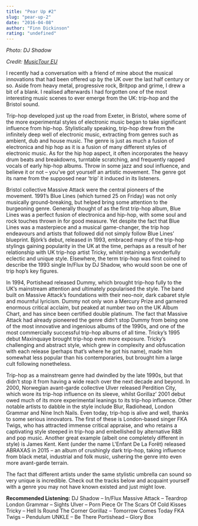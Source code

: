 ```yaml
---
title: "Pear Up #2"
slug: "pear-up-2"
date: "2016-04-08"
author: "Finn Dickinson"
rating: "undefined"
---
```


_Photo: DJ Shadow_

_Credit: [MusicTour EU](http://musictour.eu/en/albums/view/789.dj-shadow.html)_

I recently had a conversation with a friend of mine about the musical innovations that had been offered up by the UK over the last half century or so. Aside from heavy metal, progressive rock, Britpop and grime, I drew a bit of a blank. I realised afterwards I had forgotten one of the most interesting music scenes to ever emerge from the UK: trip-hop and the Bristol sound.

Trip-hop developed just up the road from Exeter, in Bristol, where some of the more experimental styles of electronic music began to take significant influence from hip-hop. Stylistically speaking, trip-hop drew from the infinitely deep well of electronic music, extracting from genres such as ambient, dub and house music. The genre is just as much a fusion of electronica and hip hop as it is a fusion of many different styles of electronic music. As for the hip hop aspect, it often incorporates the heavy drum beats and breakdowns, turntable scratching, and frequently rapped vocals of early hip-hop albums. Throw in some jazz and soul influence, and believe it or not – you’ve got yourself an artistic movement. The genre got its name from the supposed near ‘trip’ it induced in its listeners.

Bristol collective Massive Attack were the central pioneers of the movement. 1991’s Blue Lines (which turned 25 on Friday) was not only musically ground-breaking, but helped bring some attention to the burgeoning genre. Generally thought of as the first trip-hop album, Blue Lines was a perfect fusion of electronica and hip-hop, with some soul and rock touches thrown in for good measure. Yet despite the fact that Blue Lines was a masterpiece and a musical game-changer, the trip hop endeavours and artists that followed did not simply follow Blue Lines’ blueprint. Björk’s debut, released in 1993, embraced many of the trip-hop stylings gaining popularity in the UK at the time, perhaps as a result of her relationship with UK trip-hop artist Tricky, whilst retaining a wonderfully eclectic and unique style. Elsewhere, the term trip-hop was first coined to describe the 1993 single In/Flux by DJ Shadow, who would soon be one of trip hop’s key figures.

In 1994, Portishead released Dummy, which brought trip-hop fully to the UK’s mainstream attention and ultimately popularised the style. The band built on Massive Attack’s foundations with their neo-noir, dark cabaret style and mournful lyricism. Dummy not only won a Mercury Prize and garnered enormous critical acclaim, but peaked at number two on the UK Album Chart, and has since been certified double platinum. The fact that Massive Attack had already pioneered the genre didn’t stop Dummy from being one of the most innovative and ingenious albums of the 1990s, and one of the most commercially successful trip-hop albums of all time. Tricky’s 1995 debut Maxinquaye brought trip-hop even more exposure. Tricky’s challenging and abstract style, which grew in complexity and obfuscation with each release (perhaps that’s where he got his name), made him somewhat less popular than his contemporaries, but brought him a large cult following nonetheless.

Trip-hop as a mainstream genre had dwindled by the late 1990s, but that didn’t stop it from having a wide reach over the next decade and beyond. In 2000, Norwegian avant-garde collective Ulver released Perdition City, which wore its trip-hop influence on its sleeve, whilst Gorillaz’ 2001 debut owed much of its more experimental leanings to its trip-hop influence. Other notable artists to dabble in the style include Blur, Radiohead, London Grammar and Nine Inch Nails. Even today, trip-hop is alive and well, thanks to some serious innovators. The first of these is London-based singer FKA Twigs, who has attracted immense critical appraise, and who retains a captivating style steeped in trip-hop and embellished by alternative R&B and pop music. Another great example (albeit one completely different in style) is James Kent. Kent (under the name L'Enfant De La Forêt) released ABRAXAS in 2015 – an album of crushingly dark trip-hop, taking influence from black metal, industrial and folk music, ushering the genre into even more avant-garde terrain.

The fact that different artists under the same stylistic umbrella can sound so very unique is incredible. Check out the tracks below and acquaint yourself with a genre you may not have known existed and just might love.

**Recommended Listening:** DJ Shadow – In/Flux Massive Attack – Teardrop London Grammar – Sights Ulver – Porn Piece Or The Scars Of Cold Kisses Tricky – Hell Is Round The Corner Gorillaz – Tomorrow Comes Today FKA Twigs – Pendulum UNKLE – Be There Portishead – Glory Box
